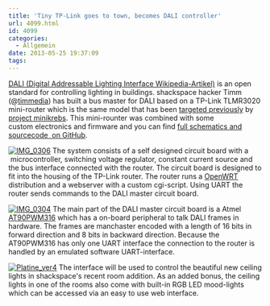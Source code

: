 ```yaml
---
title: 'Tiny TP-Link goes to town, becomes DALI controller'
url: 4099.html
id: 4099
categories:
  - Allgemein
date: 2013-05-25 19:37:09
tags:
---
```


[DALI (Digital Addressable Lighting Interface Wikipedia-Artikel)](http://de.wikipedia.org/wiki/Digital_Addressable_Lighting_Interface) is an open standard for controlling lighting in buildings. shackspace hacker Timm (@[timmedia](https://twitter.com/timmedia)) has built a bus master for DALI based on a TP-Link TLMR3020 mini-router which is the same model that has been [targeted previously](https://blog.shackspace.de/?p=3772) by [project minikrebs](https://github.com/krebscode/minikrebs). This mini-rounter was combined with some custom electronics and firmware and you can find [full schematics and sourcecode  on GitHub](https://github.com/shackspace/DaliMaster).

[![IMG_0306](https://blog.shackspace.de/wp-content/uploads/2013/05/IMG_0306-150x150.jpg)](https://blog.shackspace.de/wp-content/uploads/2013/05/IMG_0306.jpg) The system consists of a self designed circuit board with a  microcontroller, switching voltage regulator, constant current source and the bus interface connected with the router. The circuit board is designed to fit into the housing of the TP-Link router. The router runs a [OpenWRT](https://openwrt.org/) distribution and a webserver with a custom cgi-script. Using UART the router sends commands to the DALI master circuit board.

[![IMG_0304](https://blog.shackspace.de/wp-content/uploads/2013/05/IMG_0304-150x150.jpg)](https://blog.shackspace.de/wp-content/uploads/2013/05/IMG_0304.jpg) The main part of the DALI master circuit board is a Atmel [AT90PWM316](http://www.atmel.com/devices/at90pwm316.aspx) which has a on-board peripheral to talk DALI frames in hardware. The frames are manchaster encoded with a length of 16 bits in forward direction and 8 bits in backward direction. Because the AT90PWM316 has only one UART interface the connection to the router is handled by an emulated software UART-interface.

[![Platine_ver4](https://blog.shackspace.de/wp-content/uploads/2013/05/Platine_ver4-150x150.png)](https://blog.shackspace.de/wp-content/uploads/2013/05/Platine_ver4.png) The interface will be used to control the beautiful new ceiling lights in shackspace's recent room addition. As an added bonus, the ceiling lights in one of the rooms also come with built-in RGB LED mood-lights which can be accessed via an easy to use web interface.

&nbsp;

&nbsp;

&nbsp;